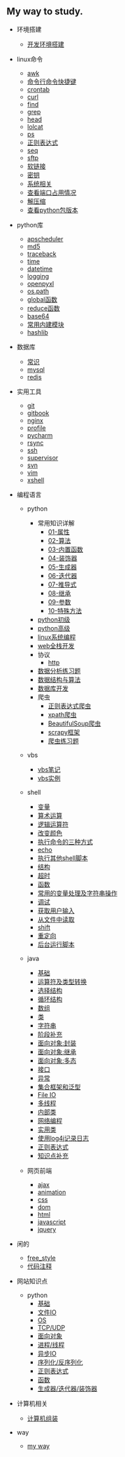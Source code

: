 ## My way to study.

* 环境搭建
    * [开发环境搭建](interface/environ.md)

* linux命令
    * [awk](linux/awk.md)
    * [命令行命令快捷键](linux/command_line.md)
    * [crontab](linux/crontab.md)
    * [curl](linux/curl.md)
    * [find](linux/find.md)
    * [grep](linux/grep.md)
    * [head](linux/head.md)
    * [lolcat](linux/lolcat.md)
    * [ps](linux/ps.md)
    * [正则表达式](linux/reg.md)
    * [seq](linux/seq.md)
    * [sftp](linux/sftp.md)
    * [软链接](linux/soft_link.md)
    * [密钥](linux/ssh_key.md)
    * [系统相关](linux/sys.md)
    * [查看端口占用情况](linux/watch_port.md)
    * [解压缩](linux/zip.md)
    * [查看python包版本](linux/pip_version.md)

* python库
    * [apscheduler](python_lib/apscheduler.md)
    * [md5](python_lib/md5.md)
    * [traceback](python_lib/traceback.md)
    * [time](python_lib/time.md)
    * [datetime](python_lib/datetime.md)
    * [logging](python_lib/logging.md)
    * [openpyxl](python_lib/openpyxl.md)
    * [os.path](python_lib/os_path.md)
    * [global函数](python_lib/global.md)
    * [reduce函数](python_lib/reduce.md)
    * [base64](python_lib/base64.md)
    * [常用内建模块](python_lib/collections.md)
    * [hashlib](python_lib/hashlib.md)

* 数据库
    * [常识](database/note.md)
    * [mysql](database/mysql.md)
    * [redis](database/redis.md)

* 实用工具
    * [git](tools/git.md)
    * [gitbook](tools/gitbook.md)
    * [nginx](tools/nginx.md)
    * [profile](tools/profile.md)
    * [pycharm](tools/pycharm.md)
    * [rsync](tools/rsync.md)
    * [ssh](tools/ssh.md)
    * [supervisor](tools/supervisor.md)
    * [svn](tools/svn.md)
    * [vim](tools/vim.md)
    * [xshell](tools/xshell.md)

* 编程语言
    * python
        * 常用知识详解
            * [01-属性](program/python/useful/attr.md) 
            * [02-算法](program/python/useful/alg.md) 
            * [03-内置函数](program/python/useful/inner_func.md) 
            * [04-装饰器](program/python/useful/decorator.md) 
            * [05-生成器](program/python/useful/generator.md) 
            * [06-迭代器](program/python/useful/iterator.md) 
            * [07-推导式](program/python/useful/derived.md) 
            * [08-继承](program/python/useful/inherit.md) 
            * [09-参数](program/python/useful/param.md) 
            * [10-特殊方法](program/python/useful/special_method.md) 
        * [python初级](program/python/python_1.md)
        * [python高级](program/python/python_2.md)
        * [linux系统编程](program/python/linux_sys.md)
        * [web全栈开发](program/python/python_web.md)
        * 协议
            * [http](program/python/protocol/http.md)
        * [数据分析练习题](program/python/analysis/practice_analysis.md)
        * [数据结构与算法](program/python/algorithm/practice_algorithm.md)
        * [数据库开发](program/python/database/practice_database.md)        
        * 爬虫
            * [正则表达式爬虫](program/python/crawler/zhengze_crawler.md)
            * [xpath爬虫](program/python/crawler/xpath_crawler.md)
            * [BeautifulSoup爬虫](program/python/crawler/beautifulsoup_crawler.md)
            * [scrapy框架](program/python/crawler/scrapy_crawler.md)
            * [爬虫练习题](program/python/crawler/practice_crawler.md)

    * vbs
        * [vbs笔记](program/vbs/vbs.md)
        * [vbs实例](program/vbs/practice_vbs.md)

    * shell
        * [变量](program/shell/1_variable.md)
        * [算术运算](program/shell/2_operate.md)
        * [逻辑运算符](program/shell/3_logicsign.md)
        * [改变颜色](program/shell/4_color.md)
        * [执行命令的三种方式](program/shell/5_execute.md)
        * [echo](program/shell/6_echo.md)
        * [执行其他shell脚本](program/shell/7_othershell.md)
        * [结构](program/shell/8_do_choose.md)
        * [超时](program/shell/9_timeout.md)
        * [函数](program/shell/10_func.md)
        * [常用的变量处理及字符串操作](program/shell/11_var_str_deal.md)
        * [调试](program/shell/12_debug.md)
        * [获取用户输入](program/shell/13_get_input.md)
        * [从文件中读取](program/shell/14_read_file.md)
        * [shift](program/shell/15_shift.md)
        * [重定向](program/shell/16_show_data.md)
        * [后台运行脚本](program/shell/17_control.md)

    * java
        * [基础](program/java/base.md)
        * [运算符及类型转换](program/java/operator.md)
        * [选择结构](program/java/choose.md)
        * [循环结构](program/java/cycle.md)
        * [数组](program/java/array.md)
        * [类](program/java/class.md)
        * [字符串](program/java/string.md)
        * [阶段补充](program/java/supplement_1.md)
        * [面向对象:封装](program/java/obj_packet.md)
        * [面向对象:继承](program/java/obj_inheritance.md)
        * [面向对象:多态](program/java/obj_status.md)
        * [接口](program/java/interface.md)
        * [异常](program/java/err.md)
        * [集合框架和泛型](program/java/generic.md)
        * [File IO](program/java/file_io.md)
        * [多线程](program/java/thread.md)
        * [内部类](program/java/inside_class.md)
        * [网络编程](program/java/web_pro.md)
        * [实用类](program/java/practical_class.md)
        * [使用log4j记录日志](program/java/log.md)
        * [正则表达式](program/java/zhengze.md)
        * [知识点补充](program/java/supplement_2.md)

    * 网页前端
        * [ajax](program/web_front/ajax.md)
        * [animation](program/web_front/animation.md)
        * [css](program/web_front/css.md)
        * [dom](program/web_front/dom.md)
        * [html](program/web_front/html.md)
        * [javascript](program/web_front/javascript.md)
        * [jquery](program/web_front/jquery.md)

* 闲的
    * [free_style](interface/free_style.md)
    * [代码注释](interface/annotate.md)

* 网站知识点
    * python
        * [基础](liaoxuefeng/0_base.md)
        * [文件IO](liaoxuefeng/1_file.md)
        * [OS](liaoxuefeng/2_os.md)
        * [TCP/UDP](liaoxuefeng/3_tcp_and_udp.md)
        * [面向对象](liaoxuefeng/4_to_object.md)
        * [进程/线程](liaoxuefeng/5_process_and_thread.md)
        * [异步IO](liaoxuefeng/6_yibu_io.md)
        * [序列化/反序列化](liaoxuefeng/7_dump.md)
        * [正则表达式](liaoxuefeng/8_regular_expression.md)
        * [函数](liaoxuefeng/9_func.md)
        * [生成器/迭代器/装饰器](liaoxuefeng/10_tools.md)

* 计算机相关
    * [计算机组装](images/internet/note.md)

* way
    * [my way](interface/way.md)
